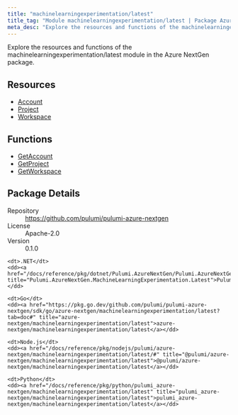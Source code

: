 ```yaml
---
title: "machinelearningexperimentation/latest"
title_tag: "Module machinelearningexperimentation/latest | Package Azure NextGen"
meta_desc: "Explore the resources and functions of the machinelearningexperimentation/latest module in the Azure NextGen package."
---
```


<!-- WARNING: this file was generated by Pulumi Docs Generator. -->
<!-- Do not edit by hand unless you're certain you know what you are doing! -->

Explore the resources and functions of the machinelearningexperimentation/latest module in the Azure NextGen package.

<h2 id="resources">Resources</h2>
<ul class="api">
    <li><a href="account" title="Account"><span class="symbol resource"></span>Account</a></li>
    <li><a href="project" title="Project"><span class="symbol resource"></span>Project</a></li>
    <li><a href="workspace" title="Workspace"><span class="symbol resource"></span>Workspace</a></li>
</ul>

<h2 id="functions">Functions</h2>
<ul class="api">
    <li><a href="getaccount" title="GetAccount"><span class="symbol function"></span>GetAccount</a></li>
    <li><a href="getproject" title="GetProject"><span class="symbol function"></span>GetProject</a></li>
    <li><a href="getworkspace" title="GetWorkspace"><span class="symbol function"></span>GetWorkspace</a></li>
</ul>

<h2 id="package-details">Package Details</h2>
<dl class="package-details">
	<dt>Repository</dt>
	<dd><a href="https://github.com/pulumi/pulumi-azure-nextgen">https://github.com/pulumi/pulumi-azure-nextgen</a></dd>
	<dt>License</dt>
	<dd>Apache-2.0</dd>
	<dt>Version</dt>
	<dd>0.1.0</dd>
</dl>



<dl class="tabular">

    <dt>.NET</dt>
    <dd><a href="/docs/reference/pkg/dotnet/Pulumi.AzureNextGen/Pulumi.AzureNextGen.MachineLearningExperimentation.Latest.html" title="Pulumi.AzureNextGen.MachineLearningExperimentation.Latest">Pulumi.AzureNextGen.MachineLearningExperimentation.Latest</a></dd>

    <dt>Go</dt>
    <dd><a href="https://pkg.go.dev/github.com/pulumi/pulumi-azure-nextgen/sdk/go/azure-nextgen/machinelearningexperimentation/latest?tab=doc#" title="azure-nextgen/machinelearningexperimentation/latest">azure-nextgen/machinelearningexperimentation/latest</a></dd>

    <dt>Node.js</dt>
    <dd><a href="/docs/reference/pkg/nodejs/pulumi/azure-nextgen/machinelearningexperimentation/latest/#" title="@pulumi/azure-nextgen/machinelearningexperimentation/latest">@pulumi/azure-nextgen/machinelearningexperimentation/latest</a></dd>

    <dt>Python</dt>
    <dd><a href="/docs/reference/pkg/python/pulumi_azure-nextgen/machinelearningexperimentation/latest" title="pulumi_azure-nextgen/machinelearningexperimentation/latest">pulumi_azure-nextgen/machinelearningexperimentation/latest</a></dd>

</dl>

